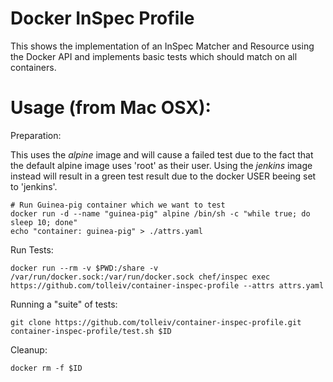 # Docker InSpec Profile

This shows the implementation of an InSpec Matcher and Resource using the Docker API and implements basic tests which should match on all containers.


# Usage (from Mac OSX):

Preparation:

This uses the *alpine* image and will cause a failed test due to the fact that the default alpine image uses 'root' as their user. Using the  *jenkins* image instead will result in a green test result due to the docker USER beeing set to 'jenkins'.

    # Run Guinea-pig container which we want to test
    docker run -d --name "guinea-pig" alpine /bin/sh -c "while true; do sleep 10; done"
    echo "container: guinea-pig" > ./attrs.yaml

Run Tests:

    docker run --rm -v $PWD:/share -v /var/run/docker.sock:/var/run/docker.sock chef/inspec exec https://github.com/tolleiv/container-inspec-profile --attrs attrs.yaml


Running a "suite" of tests:

    git clone https://github.com/tolleiv/container-inspec-profile.git
    container-inspec-profile/test.sh $ID

Cleanup:

    docker rm -f $ID
